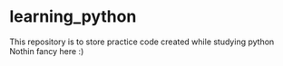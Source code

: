 # learning_python
This repository is to store practice code created while studying python
Nothin fancy here :)
